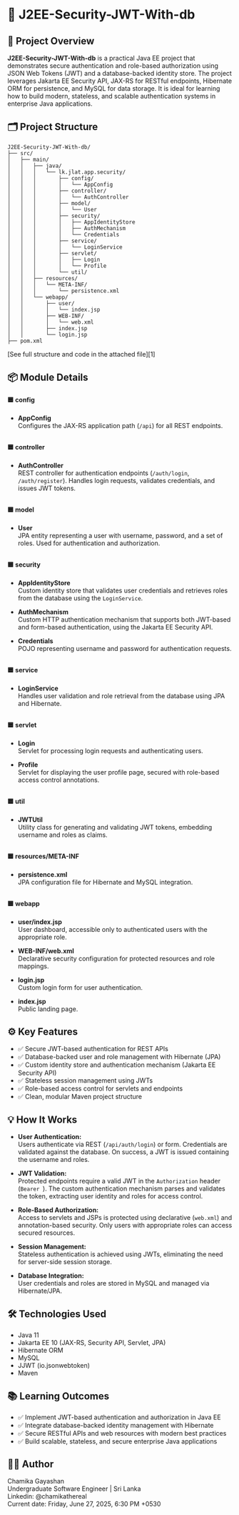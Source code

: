 # 🚀 J2EE-Security-JWT-With-db

## 📝 Project Overview

**J2EE-Security-JWT-With-db** is a practical Java EE project that demonstrates secure authentication and role-based authorization using JSON Web Tokens (JWT) and a database-backed identity store. The project leverages Jakarta EE Security API, JAX-RS for RESTful endpoints, Hibernate ORM for persistence, and MySQL for data storage. It is ideal for learning how to build modern, stateless, and scalable authentication systems in enterprise Java applications.

## 🗂️ Project Structure

```
J2EE-Security-JWT-With-db/
├── src/
│   ├── main/
│   │   ├── java/
│   │   │   └── lk.jlat.app.security/
│   │   │       ├── config/
│   │   │       │   └── AppConfig
│   │   │       ├── controller/
│   │   │       │   └── AuthController
│   │   │       ├── model/
│   │   │       │   └── User
│   │   │       ├── security/
│   │   │       │   ├── AppIdentityStore
│   │   │       │   ├── AuthMechanism
│   │   │       │   └── Credentials
│   │   │       ├── service/
│   │   │       │   └── LoginService
│   │   │       ├── servlet/
│   │   │       │   ├── Login
│   │   │       │   └── Profile
│   │   │       └── util/
│   │   ├── resources/
│   │   │   └── META-INF/
│   │   │       └── persistence.xml
│   │   └── webapp/
│   │       ├── user/
│   │       │   └── index.jsp
│   │       ├── WEB-INF/
│   │       │   └── web.xml
│   │       ├── index.jsp
│   │       └── login.jsp
├── pom.xml
```
[See full structure and code in the attached file][1]

## 📦 Module Details

#### 🟦 **config**
- **AppConfig**  
  Configures the JAX-RS application path (`/api`) for all REST endpoints.

  ##

#### 🟦 **controller**
- **AuthController**  
  REST controller for authentication endpoints (`/auth/login`, `/auth/register`). Handles login requests, validates credentials, and issues JWT tokens.

  ##

#### 🟦 **model**
- **User**  
  JPA entity representing a user with username, password, and a set of roles. Used for authentication and authorization.

  ##

#### 🟦 **security**
- **AppIdentityStore**  
  Custom identity store that validates user credentials and retrieves roles from the database using the `LoginService`.
  
- **AuthMechanism**  
  Custom HTTP authentication mechanism that supports both JWT-based and form-based authentication, using the Jakarta EE Security API.
  
- **Credentials**  
  POJO representing username and password for authentication requests.

  ##

#### 🟦 **service**
- **LoginService**  
  Handles user validation and role retrieval from the database using JPA and Hibernate.

  ##

#### 🟦 **servlet**
- **Login**  
  Servlet for processing login requests and authenticating users.
  
- **Profile**  
  Servlet for displaying the user profile page, secured with role-based access control annotations.

  ##

#### 🟦 **util**
- **JWTUtil**  
  Utility class for generating and validating JWT tokens, embedding username and roles as claims.

  ##

#### 🟦 **resources/META-INF**
- **persistence.xml**  
  JPA configuration file for Hibernate and MySQL integration.

  ##

#### 🟦 **webapp**
- **user/index.jsp**  
  User dashboard, accessible only to authenticated users with the appropriate role.
  
- **WEB-INF/web.xml**  
  Declarative security configuration for protected resources and role mappings.
  
- **login.jsp**  
  Custom login form for user authentication.
  
- **index.jsp**  
  Public landing page.

## ⚙️ Key Features

- ✅ Secure JWT-based authentication for REST APIs
- ✅ Database-backed user and role management with Hibernate (JPA)
- ✅ Custom identity store and authentication mechanism (Jakarta EE Security API)
- ✅ Stateless session management using JWTs
- ✅ Role-based access control for servlets and endpoints
- ✅ Clean, modular Maven project structure

## 💡 How It Works

- **User Authentication:**  
  Users authenticate via REST (`/api/auth/login`) or form. Credentials are validated against the database. On success, a JWT is issued containing the username and roles.

- **JWT Validation:**  
  Protected endpoints require a valid JWT in the `Authorization` header (`Bearer `). The custom authentication mechanism parses and validates the token, extracting user identity and roles for access control.

- **Role-Based Authorization:**  
  Access to servlets and JSPs is protected using declarative (`web.xml`) and annotation-based security. Only users with appropriate roles can access secured resources.

- **Session Management:**  
  Stateless authentication is achieved using JWTs, eliminating the need for server-side session storage.

- **Database Integration:**  
  User credentials and roles are stored in MySQL and managed via Hibernate/JPA.

## 🛠️ Technologies Used

- Java 11
- Jakarta EE 10 (JAX-RS, Security API, Servlet, JPA)
- Hibernate ORM
- MySQL
- JJWT (io.jsonwebtoken)
- Maven

## 📚 Learning Outcomes

- ✅ Implement JWT-based authentication and authorization in Java EE
- ✅ Integrate database-backed identity management with Hibernate
- ✅ Secure RESTful APIs and web resources with modern best practices
- ✅ Build scalable, stateless, and secure enterprise Java applications

## 🧑‍💻 Author

Chamika Gayashan  
Undergraduate Software Engineer | Sri Lanka  
Linkedin: @chamikathereal  
Current date: Friday, June 27, 2025, 6:30 PM +0530
